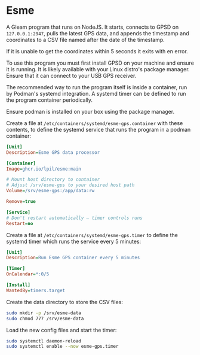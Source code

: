 # Esme

A Gleam program that runs on NodeJS. It starts, connects to GPSD on
`127.0.0.1:2947`, pulls the latest GPS data, and appends the timestamp and
coordinates to a CSV file named after the date of the timestamp.

If it is unable to get the coordinates within 5 seconds it exits with en error.

To use this program you must first install GPSD on your machine and ensure it
is running. It is likely available with your Linux distro's package manager.
Ensure that it can connect to your USB GPS receiver.

The recommended way to run the program itself is inside a container, run by
Podman's systemd integration. A systemd timer can be defined to run the program
container periodically.

Ensure podman is installed on your box using the package manager.

Create a file at `/etc/containers/systemd/esme-gps.container` with these
contents, to define the systemd service that runs the program in a podman
container:

```ini
[Unit]
Description=Esme GPS data processor

[Container]
Image=ghcr.io/lpil/esme:main

# Mount host directory to container
# Adjust /srv/esme-gps to your desired host path
Volume=/srv/esme-gps:/app/data:rw

Remove=true

[Service]
# Don't restart automatically — timer controls runs
Restart=no
```

Create a file at `/etc/containers/systemd/esme-gps.timer` to define the systemd
timer which runs the service every 5 minutes:

```ini
[Unit]
Description=Run Esme GPS container every 5 minutes

[Timer]
OnCalendar=*:0/5

[Install]
WantedBy=timers.target
```

Create the data directory to store the CSV files:

```sh
sudo mkdir -p /srv/esme-data
sudo chmod 777 /srv/esme-data
```

Load the new config files and start the timer:

```sh
sudo systemctl daemon-reload
sudo systemctl enable --now esme-gps.timer
```
